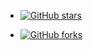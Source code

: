 * [![GitHub stars](https://img.shields.io/github/stars/djylb/nps?style=social)](https://github.com/djylb/nps/stargazers)

* [![GitHub forks](https://img.shields.io/github/forks/djylb/nps?style=social)](https://github.com/ehang-io/nps/network)